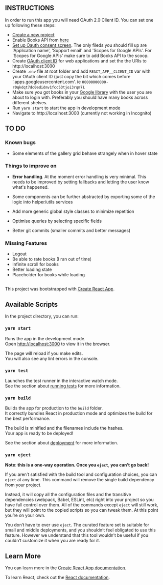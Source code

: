 ## INSTRUCTIONS

In order to run this app you will need OAuth 2.0 Client ID.
You can set one up following these steps:

- [Create a new project](https://console.cloud.google.com/projectcreate)
- Enable Books API from [here](https://console.cloud.google.com/apis/library)
- [Set up Oauth consent screen](https://console.cloud.google.com/apis/credentials/consent). The only fileds you should fill up are 'Application name', 'Support email' and 'Scopes for Google APIs'.
  For 'Scopes for Google APIs' make sure to add Books API to the scoop.
- Create [OAuth client ID](console.developers.google.com/apis/credentials/oauthclient) for web applications and set the the URIs to http://localhost:3000
- Create `.env` file at root folder and add `REACT_APP__CLIENT_ID` var with your OAuth client ID (just copy the bit which comes before '.apps.googleusercontent.com'. ie `00000000000-r0qkdqt7dc0edidmv1fcc53tjoi3rqm7`).
- Make sure you got books in your [Google library](https://books.google.com/books) with the user you are about to login with. Preferably you should have many books across different shelves.
- Run `yarn start` to start the app in development mode
- Navigate to http://localhost:3000 (currently not working in Incognito)

## TO DO

### Known bugs

- Some elements of the gallery grid behave strangely when in hover state

### Things to improve on

- **Error handling**.
  At the moment error handling is very minimal. This needs to be improved by setting fallbacks and letting the user know what's happened.

- Some components can be further abstracted by exporting some of the logic into helper/utils services
- Add more generic global style classes to minimize repetition
- Optimise queries by selecting specific fields
- Better git commits (smaller commits and better messages)

### Missing Features

- Logout
- Be able to rate books (I ran out of time)
- Infinite scroll for books
- Better loading state
- Placeholder for books while loading

##

This project was bootstrapped with [Create React App](https://github.com/facebook/create-react-app).

## Available Scripts

In the project directory, you can run:

### `yarn start`

Runs the app in the development mode.<br />
Open [http://localhost:3000](http://localhost:3000) to view it in the browser.

The page will reload if you make edits.<br />
You will also see any lint errors in the console.

### `yarn test`

Launches the test runner in the interactive watch mode.<br />
See the section about [running tests](https://facebook.github.io/create-react-app/docs/running-tests) for more information.

### `yarn build`

Builds the app for production to the `build` folder.<br />
It correctly bundles React in production mode and optimizes the build for the best performance.

The build is minified and the filenames include the hashes.<br />
Your app is ready to be deployed!

See the section about [deployment](https://facebook.github.io/create-react-app/docs/deployment) for more information.

### `yarn eject`

**Note: this is a one-way operation. Once you `eject`, you can’t go back!**

If you aren’t satisfied with the build tool and configuration choices, you can `eject` at any time. This command will remove the single build dependency from your project.

Instead, it will copy all the configuration files and the transitive dependencies (webpack, Babel, ESLint, etc) right into your project so you have full control over them. All of the commands except `eject` will still work, but they will point to the copied scripts so you can tweak them. At this point you’re on your own.

You don’t have to ever use `eject`. The curated feature set is suitable for small and middle deployments, and you shouldn’t feel obligated to use this feature. However we understand that this tool wouldn’t be useful if you couldn’t customize it when you are ready for it.

## Learn More

You can learn more in the [Create React App documentation](https://facebook.github.io/create-react-app/docs/getting-started).

To learn React, check out the [React documentation](https://reactjs.org/).
